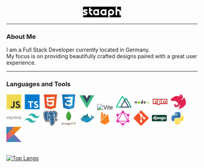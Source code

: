 <p align="center"><img src="./img/staaph_white.png" width="100"/></p>

---

### About Me

I am a Full Stack Developer currently located in Germany.\
My focus is on providing beautifully crafted designs paired with a great user experience.

---

### Languages and Tools

<div>
  <img src="./img/javascript-original.svg" title="Javascript" alt="Javascript" width="40" height="40"/>&nbsp;
  <img src="./img/typescript-original.svg" title="Typescript" alt="Typescript" width="40" height="40"/>&nbsp;
  <img src="./img/html5-original.svg" title="HTML5" alt="HTML5" width="40" height="40"/>&nbsp;
  <img src="./img/css3-original.svg" title="CSS3" alt="CSS3" width="40" height="40"/>&nbsp;
  <img src="./img/vuejs-original.svg" title="Vue" alt="Vue" width="40" height="40"/>&nbsp;
  <img src="https://vitejs.dev/logo.svg" title="Vite" alt="Vite" width="40" height="40"/>&nbsp;
  <img src="./img/nuxtjs-original.svg" title="Nuxt" alt="Nuxt" width="40" height="40"/>&nbsp;
  <img src="./img/nodejs-original-wordmark.svg" title="Node" alt="Node" width="40" height="40"/>&nbsp;
  <img src="./img/npm-original-wordmark.svg" title="npm" alt="npm" width="40" height="40"/>&nbsp;
  <img src="./img/nestjs-plain.svg" title="Nestjs" alt="Nestjs" width="40" height="40"/>&nbsp;
  <img src="./img/express-original-wordmark.svg" title="Express" alt="Express" width="40" height="40"/>&nbsp;
  <img src="./img/tailwindcss-plain.svg" title="Tailwind" alt="Tailwind" width="40" height="40"/>&nbsp;
  <img src="./img/postgresql-original.svg" title="PostgreSQL" alt="PostgreSQL" width="40" height="40"/>&nbsp;
  <img src="./img/mongodb-original-wordmark.svg" title="MongoDB" alt="MongoDB" width="40" height="40"/>&nbsp;
  <img src="./img/docker-original.svg" title="Docker" alt="Docker" width="40" height="40"/>&nbsp;
  <img src="./img/firebase-plain.svg" title="Firebase" alt="Firebase" width="40" height="40"/>&nbsp;
  <img src="./img/graphql-plain.svg" title="GraphQL" alt="GraphQL" width="40" height="40"/>&nbsp;
  <img src="./img/git-original.svg" title="git" alt="git" width="40" height="40"/>&nbsp;
  <img src="./img/django-original.svg" title="django" alt="django" width="40" height="40"/>&nbsp;
  <img src="./img/python-original.svg" title="python" alt="python" width="40" height="40"/>&nbsp;
  <img src="./img/kotlin-original.svg" title="kotlin" alt="kotlin" width="40" height="40"/>&nbsp;
</div>

<br/>

[![Top Langs](https://github-readme-stats-staaph.vercel.app/api/top-langs/?username=staaph&layout=compact&theme=vision-friendly-dark)](https://github.com/staaph)
